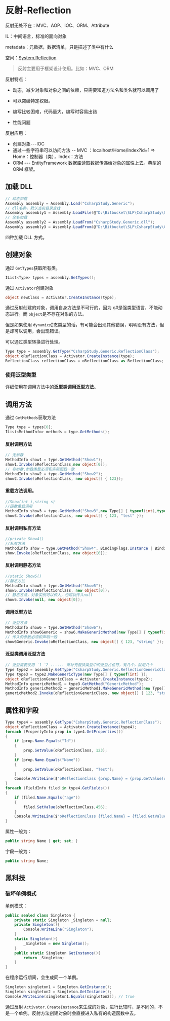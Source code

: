 # 反射-Reflection

反射无处不在：MVC、AOP、IOC、ORM、Attribute

IL：中间语言，标准的面向对象

metadata：元数据，数据清单，只是描述了类中有什么

空间：[System.Reflection](https://docs.microsoft.com/en-us/dotnet/api/system.reflection?view=netcore-3.1)

> 反射主要用于框架设计使用。比如：MVC、ORM

反射特点：

- 动态，减少对象和对象之间的依赖，只需要知道方法名和类名就可以调用了

- 可以突破特定权限。

- 编写比较困难，代码量大，编写时容易出错

- 性能问题

反射应用：

- 创建对象---IOC
- 通过一些字符串可以访问方法 -- MVC ：localhost/Home/Index?id=1 => Home：控制器（类），Index：方法
- ORM --- EntityFramework 数据库读取数据传递给对象的属性上去。典型的 ORM 框架。

## 加载 DLL

```csharp
// 动态加载
Assembly assembly = Assembly.Load("CsharpStudy.Generic");
// dll名称，默认当前目录查找
Assembly assembly1 = Assembly.LoadFile(@"D:\Bitbucket\SLP\CsharpStudy\CsharpStudy.Generic\bin\Debug\netcoreapp3.1\CsharpStudy.Generic.dll");
// 全名加载
Assembly assembly2 = Assembly.LoadFrom("CsharpStudy.Generic.dll");
Assembly assembly3 = Assembly.LoadFrom(@"D:\Bitbucket\SLP\CsharpStudy\CsharpStudy.Generic\bin\Debug\netcoreapp3.1\CsharpStudy.Generic.dll");
```

四种加载 DLL 方式。

## 创建对象

通过 `GetTypes`获取所有类。

```csharp
IList<Type> types = assembly.GetTypes();
```

通过 `Activator`创建对象

```csharp
object newClass = Activator.CreateInstance(type);
```

通过反射创建的对象，调用自身方法是不可行的，因为 c#是强类型语言，不能动态进行。而 `object`是不存在对象的方法。

但是如果使用 `dynamic`动态类型的话，有可能会出现其他错误，明明没有方法，但是却可以调用，会出现错误。

可以通过类型转换进行处理。

```csharp
Type type = assembly.GetType("CsharpStudy.Generic.ReflectionClass");
object oReflectionClass = Activator.CreateInstance(type);
ReflectionClass reflectionClass = oReflectionClass as ReflectionClass;
```

### 使用泛型类型

详细使用在调用方法中的**泛型类调用泛型方法**。

## 调用方法

通过 `GetMethods`获取方法

```csharp
Type type = types[0];
IList<MethodInfo> methods = type.GetMethods();
```

#### 反射调用方法

```csharp
// 无参数
MethodInfo show1 = type.GetMethod("Show1");
show1.Invoke(oReflectionClass,new object[0]);
// 有参数,参数类型必须和实际函数一致
MethodInfo show2 = type.GetMethod("Show2");
show2.Invoke(oReflectionClass, new object[] { 123});
```

#### 重载方法调用。

```csharp
//Show(int i,string s)
//函数重载调用
MethodInfo show3 = type.GetMethod("Show3",new Type[] { typeof(int),typeof(string) });
show3.Invoke(oReflectionClass, new object[] { 123, "test" });
```

#### 反射调用私有方法

```csharp
//private Show4()
//私有方法
MethodInfo show = type.GetMethod("Show4", BindingFlags.Instance | BindingFlags.NonPublic);
show.Invoke(oReflectionClass, new object[0]);
```

#### 反射调用静态方法

```csharp
//static Show5()
//静态方法
MethodInfo show5 = type.GetMethod("Show5");
show5.Invoke(oReflectionClass, new object[0]);
// 静态方法，对象实例可以传入，也可以传入null
show5.Invoke(null, new object[0]);
```

#### 调用泛型方法

```csharp
// 泛型方法
MethodInfo show6 = type.GetMethod("Show6");
MethodInfo show6Generic = show6.MakeGenericMethod(new Type[] { typeof(int), typeof(string) });
// 传入的参数必须和声明一致
show6Generic.Invoke(oReflectionClass, new object[] { 123, "string" });
```

#### 泛型类调用泛型方法

```csharp
// 泛型需要使用 `1 `2 ...... 来补充替换类型中的泛型占位符，有几个，就用几个
Type type2 = assembly.GetType("CsharpStudy.Generic.ReflectionGenericClass`1");
Type type3 = type2.MakeGenericType(new Type[] { typeof(int) });
object oReflectionGenericClass = Activator.CreateInstance(type2);
MethodInfo genericMethod1 = type3.GetMethod("GenericMethod");
MethodInfo genericMethod2 = genericMethod1.MakeGenericMethod(new Type[] { typeof(string) });
genericMethod2.Invoke(oReflectionGenericClass, new object[] { 123, "string" });
```

## 属性和字段

```csharp
Type type4 = assembly.GetType("CsharpStudy.Generic.ReflectionClass");
object oReflectionClass = Activator.CreateInstance(type4);
foreach (PropertyInfo prop in type4.GetProperties())
{
    if (prop.Name.Equals("Id"))
    {
        prop.SetValue(oReflectionClass, 123);
    }
    if (prop.Name.Equals("Name"))
    {
        prop.SetValue(oReflectionClass, "Test");
    }
    Console.WriteLine($"oReflectionClass {prop.Name} = {prop.GetValue(oReflectionClass)}");
}
foreach (FieldInfo filed in type4.GetFields())
{
    if (filed.Name.Equals("age"))
    {
        filed.SetValue(oReflectionClass,456);
    }
    Console.WriteLine($"oReflectionClass {filed.Name} = {filed.GetValue(oReflectionClass)}");
}
```

属性一般为：

```csharp
public string Name { get; set; }
```

字段一般为：

```csharp
public string Name;
```

## 黑科技

### 破坏单例模式

单例模式：

```csharp
public sealed class Singleton {
    private static Singleton _Singleton = null;
    private Singleton(){
        Console.WriteLine("Singleton");
    }
    static Singleton(){
        _Singleton = new Singleton();
    }
    public static Singleton GetInstance(){
        return _Singleton;
    }
}
```

在程序运行期间，会生成同一个单例。

```csharp
Singleton singleton1 = Singleton.GetInstance();
Singleton singleton2 = Singleton.GetInstance();
Console.WriteLine(singleton1.Equals(singleton2)); // true
```

通过反射 `Activator.CreateInstance`来生成的对象，进行比较时，是不同的，不是一个单例。反射方法创建对象时会直接进入私有的构造函数中去。